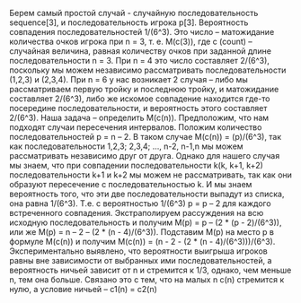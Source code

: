 Берем самый простой случай - случайную последовательность sequence[3], и последовательность игрока p[3]. Вероятность совпадения последовательностей 1/(6^3). Это число – матожидание количества очков игрока при n = 3, т. е. M(c(3)), где c (count) – случайная величина, равная количеству очков при заданной длине последовательности n = 3. При n = 4 это число составляет 2/(6^3), поскольку мы можем независимо рассматривать последовательности (1,2,3) и (2,3,4). При n = 6 у нас возникает 2 случая – либо мы рассматриваем первую тройку и последнюю тройку, и матожидание составляет 2/(6^3), либо же искомое совпадение находится где-то посередине последовательности, и вероятность этого составляет 2/(6^3). Наша задача – определить M(c(n)).
Предположим, что нам подходят случаи пересечения интервалов. Положим количество последовательностей p = n – 2.  В таком случае M(c(n)) = (p)/(6^3), так как последовательности 1,2,3; 2,3,4; …, n-2, n-1,n мы можем рассматривать независимо друг от друга. Однако для нашего случая мы знаем, что при совпадении последовательности k(k, k+1, k+2) последовательности k+1 и k+2 мы можем не рассматривать, так как они образуют пересечение с последовательностью k. И мы знаем вероятность того, что эти две последовательности выпадут из списка, она равна 1/(6^3). Т.е. с вероятностью 1/(6^3) p = p – 2 для каждого встреченного совпадения. Экстраполируем рассуждения на всю исходную последовательность и получим M(p) = p – (2 * (p - 2)/(6^3)), или же M(p) = n – 2 – (2 * (n - 4)/(6^3)). Подставим M(p) на место p в формуле M(c(n)) и получим M(c(n)) = (n - 2 - (2 * (n - 4)/(6^3)))/(6^3).
Экспериментально выявлено, что вероятности выигрыша игроков равны вне зависимости от выбранных ими последовательностей, а вероятность ничьей зависит от n и стремится к 1/3, однако, чем меньше n, тем она больше. Связано это с тем, что на малых n c(n) стремится к нулю, а условие ничьей – c1(n) = c2(n)

